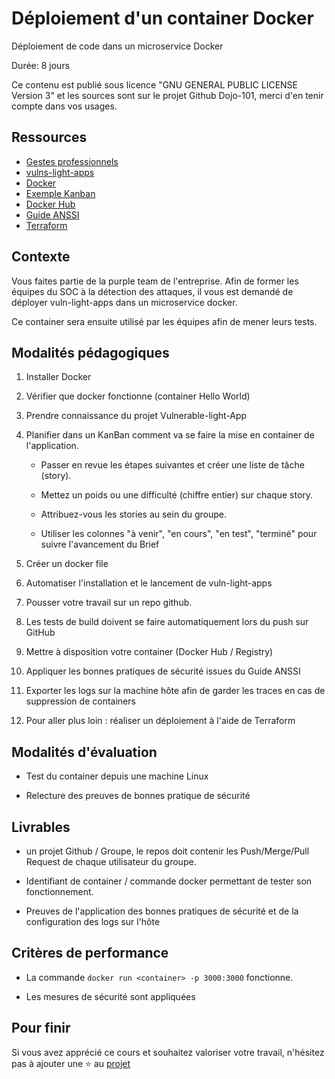 # Déploiement d'un container Docker

Déploiement de code dans un microservice Docker

Durée: 8 jours

Ce contenu est publié sous licence "GNU GENERAL PUBLIC LICENSE Version 3" et les sources sont sur le projet Github Dojo-101, merci d'en tenir compte dans vos usages.


## Ressources

* [Gestes professionnels](https://github.com/Aif4thah/Dojo-101)
* [vulns-light-apps](https://github.com/Aif4thah/VulnerableLightApp)
* [Docker](https://www.docker.com/)
* [Exemple Kanban](https://www.jetbrains.com/fr-fr/youtrack/)
* [Docker Hub](https://hub.docker.com/)
* [Guide ANSSI](https://cyber.gouv.fr/publications/recommandations-de-securite-relatives-au-deploiement-de-conteneurs-docker)
* [Terraform](https://www.terraform.io/)



## Contexte

Vous faites partie de la purple team de l'entreprise. Afin de former les équipes du SOC à la détection des attaques, il vous est demandé de déployer vuln-light-apps dans un microservice docker.

Ce container sera ensuite utilisé par les équipes afin de mener leurs tests.


## Modalités pédagogiques

1. Installer Docker

2. Vérifier que docker fonctionne (container Hello World)

3. Prendre connaissance du projet Vulnerable-light-App

4. Planifier dans un KanBan comment va se faire la mise en container de l'application.

    * Passer en revue les étapes suivantes et créer une liste de tâche (story).

    * Mettez un poids ou une difficulté (chiffre entier) sur chaque story.

    * Attribuez-vous les stories au sein du groupe.

    * Utiliser les colonnes "à venir", "en cours", "en test", "terminé" pour suivre l'avancement du Brief

5. Créer un docker file

6. Automatiser l'installation et le lancement de vuln-light-apps

7. Pousser votre travail sur un repo github.

8. Les tests de build doivent se faire automatiquement lors du push sur GitHub

9. Mettre à disposition votre container (Docker Hub / Registry)

10. Appliquer les bonnes pratiques de sécurité issues du Guide ANSSI 

11. Exporter les logs sur la machine hôte afin de garder les traces en cas de suppression de containers

12. Pour aller plus loin : réaliser un déploiement à l'aide de Terraform


## Modalités d'évaluation

* Test du container depuis une machine Linux

* Relecture des preuves de bonnes pratique de sécurité


## Livrables

 * un projet Github / Groupe, le repos doit contenir les Push/Merge/Pull Request de chaque utilisateur du groupe.

 * Identifiant de container / commande docker permettant de tester son fonctionnement.

 * Preuves de l'application des bonnes pratiques de sécurité et de la configuration des logs sur l'hôte


## Critères de performance

* La commande `docker run <container> -p 3000:3000` fonctionne.

* Les mesures de sécurité sont appliquées


## Pour finir


Si vous avez apprécié ce cours et souhaitez valoriser votre travail, n'hésitez pas à ajouter une ⭐ au [projet](https://github.com/Aif4thah/Dojo-101)

